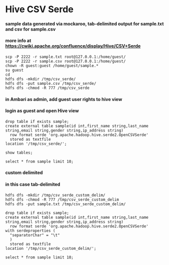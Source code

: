 # Hive CSV Serde
#### sample data generated via mockaroo, tab-delimited output for sample.txt and csv for sample.csv
#### more info at https://cwiki.apache.org/confluence/display/Hive/CSV+Serde

```
scp -P 2222 -r sample.txt root@127.0.0.1:/home/guest/
scp -P 2222 -r sample.csv root@127.0.0.1:/home/guest/
chown -R guest:guest /home/guest/sample.*
su guest
cd
hdfs dfs -mkdir /tmp/csv_serde/
hdfs dfs -put sample.csv /tmp/csv_serde/
hdfs dfs -chmod -R 777 /tmp/csv_serde
```
#### in Ambari as admin, add guest user rights to hive view


#### login as guest and open Hive view
```
drop table if exists sample;
create external table sample(id int,first_name string,last_name string,email string,gender string,ip_address string)
  row format serde 'org.apache.hadoop.hive.serde2.OpenCSVSerde'
  stored as textfile
location '/tmp/csv_serde/';

show tables;

select * from sample limit 10;
```


#### custom delimited
#### in this case tab-delimited
```
hdfs dfs -mkdir /tmp/csv_serde_custom_delim/
hdfs dfs -chmod -R 777 /tmp/csv_serde_custom_delim
hdfs dfs -put sample.txt /tmp/csv_serde_custom_delim/

drop table if exists sample;
create external table sample(id int,first_name string,last_name string,email string,gender string,ip_address string)
  row format serde 'org.apache.hadoop.hive.serde2.OpenCSVSerde'
with serdeproperties (
  "separatorChar" = "\t"
  )
  stored as textfile
location '/tmp/csv_serde_custom_delim/';

select * from sample limit 10;
```
